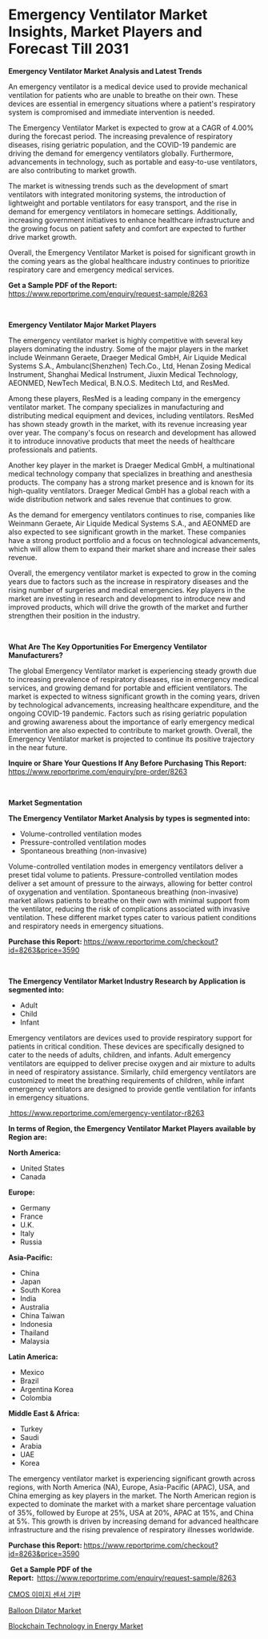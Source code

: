 <p><h1>Emergency Ventilator Market Insights, Market Players and Forecast Till 2031</h1></p><p><strong>Emergency Ventilator Market Analysis and Latest Trends</strong></p>
<p><p>An emergency ventilator is a medical device used to provide mechanical ventilation for patients who are unable to breathe on their own. These devices are essential in emergency situations where a patient's respiratory system is compromised and immediate intervention is needed.</p><p>The Emergency Ventilator Market is expected to grow at a CAGR of 4.00% during the forecast period. The increasing prevalence of respiratory diseases, rising geriatric population, and the COVID-19 pandemic are driving the demand for emergency ventilators globally. Furthermore, advancements in technology, such as portable and easy-to-use ventilators, are also contributing to market growth.</p><p>The market is witnessing trends such as the development of smart ventilators with integrated monitoring systems, the introduction of lightweight and portable ventilators for easy transport, and the rise in demand for emergency ventilators in homecare settings. Additionally, increasing government initiatives to enhance healthcare infrastructure and the growing focus on patient safety and comfort are expected to further drive market growth.</p><p>Overall, the Emergency Ventilator Market is poised for significant growth in the coming years as the global healthcare industry continues to prioritize respiratory care and emergency medical services.</p></p>
<p><strong>Get a Sample PDF of the Report:&nbsp;</strong> <a href="https://www.reportprime.com/enquiry/request-sample/8263">https://www.reportprime.com/enquiry/request-sample/8263</a></p>
<p>&nbsp;</p>
<p><strong>Emergency Ventilator Major Market Players</strong></p>
<p><p>The emergency ventilator market is highly competitive with several key players dominating the industry. Some of the major players in the market include Weinmann Geraete, Draeger Medical GmbH, Air Liquide Medical Systems S.A., Ambulanc(Shenzhen) Tech.Co., Ltd, Henan Zosing Medical Instrument, Shanghai Medical Instrument, Jiuxin Medical Technology, AEONMED, NewTech Medical, B.N.O.S. Meditech Ltd, and ResMed. </p><p>Among these players, ResMed is a leading company in the emergency ventilator market. The company specializes in manufacturing and distributing medical equipment and devices, including ventilators. ResMed has shown steady growth in the market, with its revenue increasing year over year. The company's focus on research and development has allowed it to introduce innovative products that meet the needs of healthcare professionals and patients.</p><p>Another key player in the market is Draeger Medical GmbH, a multinational medical technology company that specializes in breathing and anesthesia products. The company has a strong market presence and is known for its high-quality ventilators. Draeger Medical GmbH has a global reach with a wide distribution network and sales revenue that continues to grow.</p><p>As the demand for emergency ventilators continues to rise, companies like Weinmann Geraete, Air Liquide Medical Systems S.A., and AEONMED are also expected to see significant growth in the market. These companies have a strong product portfolio and a focus on technological advancements, which will allow them to expand their market share and increase their sales revenue.</p><p>Overall, the emergency ventilator market is expected to grow in the coming years due to factors such as the increase in respiratory diseases and the rising number of surgeries and medical emergencies. Key players in the market are investing in research and development to introduce new and improved products, which will drive the growth of the market and further strengthen their position in the industry.</p></p>
<p>&nbsp;</p>
<p><strong>What Are The Key Opportunities For Emergency Ventilator Manufacturers?</strong></p>
<p><p>The global Emergency Ventilator market is experiencing steady growth due to increasing prevalence of respiratory diseases, rise in emergency medical services, and growing demand for portable and efficient ventilators. The market is expected to witness significant growth in the coming years, driven by technological advancements, increasing healthcare expenditure, and the ongoing COVID-19 pandemic. Factors such as rising geriatric population and growing awareness about the importance of early emergency medical intervention are also expected to contribute to market growth. Overall, the Emergency Ventilator market is projected to continue its positive trajectory in the near future.</p></p>
<p><strong>Inquire or Share Your Questions If Any Before Purchasing This Report:</strong> <a href="https://www.reportprime.com/enquiry/pre-order/8263">https://www.reportprime.com/enquiry/pre-order/8263</a></p>
<p>&nbsp;</p>
<p><strong>Market Segmentation</strong></p>
<p><strong>The Emergency Ventilator Market Analysis by types is segmented into:</strong></p>
<p><ul><li>Volume-controlled ventilation modes</li><li>Pressure-controlled ventilation modes</li><li>Spontaneous breathing (non-invasive)</li></ul></p>
<p><p>Volume-controlled ventilation modes in emergency ventilators deliver a preset tidal volume to patients. Pressure-controlled ventilation modes deliver a set amount of pressure to the airways, allowing for better control of oxygenation and ventilation. Spontaneous breathing (non-invasive) market allows patients to breathe on their own with minimal support from the ventilator, reducing the risk of complications associated with invasive ventilation. These different market types cater to various patient conditions and respiratory needs in emergency situations.</p></p>
<p><strong>Purchase this Report:&nbsp;</strong><a href="https://www.reportprime.com/checkout?id=8263&price=3590">https://www.reportprime.com/checkout?id=8263&price=3590</a></p>
<p>&nbsp;</p>
<p><strong>The Emergency Ventilator Market Industry Research by Application is segmented into:</strong></p>
<p><ul><li>Adult</li><li>Child</li><li>Infant</li></ul></p>
<p><p>Emergency ventilators are devices used to provide respiratory support for patients in critical condition. These devices are specifically designed to cater to the needs of adults, children, and infants. Adult emergency ventilators are equipped to deliver precise oxygen and air mixture to adults in need of respiratory assistance. Similarly, child emergency ventilators are customized to meet the breathing requirements of children, while infant emergency ventilators are designed to provide gentle ventilation for infants in emergency situations.</p></p>
<p><a href="https://www.reportprime.com/emergency-ventilator-r8263">&nbsp;https://www.reportprime.com/emergency-ventilator-r8263</a></p>
<p><strong>In terms of Region, the Emergency Ventilator Market Players available by Region are:</strong></p>
<p>
    <p> <strong> North America: </strong>
        <ul>
            <li>United States</li>
            <li>Canada</li>
        </ul>
        </p> 
    <p> <strong> Europe: </strong>
        <ul>
            <li>Germany</li>
            <li>France</li>
            <li>U.K.</li>
            <li>Italy</li>
            <li>Russia</li>
        </ul>
        </p> 
    <p> <strong> Asia-Pacific: </strong>
        <ul>
            <li>China</li>
            <li>Japan</li>
            <li>South Korea</li>
            <li>India</li>
            <li>Australia</li>
            <li>China Taiwan</li>
            <li>Indonesia</li>
            <li>Thailand</li>
            <li>Malaysia</li>
        </ul>
        </p> 
    <p> <strong> Latin America: </strong>
        <ul>
            <li>Mexico</li>
            <li>Brazil</li>
            <li>Argentina Korea</li>
            <li>Colombia</li>
        </ul>
        </p> 
    <p> <strong> Middle East & Africa: </strong>
        <ul>
            <li>Turkey</li>
            <li>Saudi</li>
            <li>Arabia</li>
            <li>UAE</li>
            <li>Korea</li>
        </ul>
    </p>
    </p>
<p><p>The emergency ventilator market is experiencing significant growth across regions, with North America (NA), Europe, Asia-Pacific (APAC), USA, and China emerging as key players in the market. The North American region is expected to dominate the market with a market share percentage valuation of 35%, followed by Europe at 25%, USA at 20%, APAC at 15%, and China at 5%. This growth is driven by increasing demand for advanced healthcare infrastructure and the rising prevalence of respiratory illnesses worldwide.</p></p>
<p><strong>Purchase this Report: </strong><a href="https://www.reportprime.com/checkout?id=8263&price=3590">https://www.reportprime.com/checkout?id=8263&price=3590</a></p>
<p>&nbsp;<strong>Get a Sample PDF of the Report:&nbsp;&nbsp;</strong><a href="https://www.reportprime.com/enquiry/request-sample/8263">https://www.reportprime.com/enquiry/request-sample/8263</a></p>
<p><strong></strong></p>
<p><p><a href="https://github.com/kein8762/Market-Research-Report-List-2/blob/main/941036787637.md">CMOS 이미지 센서 기판</a></p><p><a href="https://github.com/fkhcgcyl33/Market-Research-Report-List-1/blob/main/balloon-dilator-market.md">Balloon Dilator Market</a></p><p><a href="https://view.publitas.com/reportprime-1/global-blockchain-technology-in-energy-market-sector-types-applications-market-player-strategies-regional-growth-insights-and-future-projections-2024-2031/">Blockchain Technology in Energy Market</a></p></p>